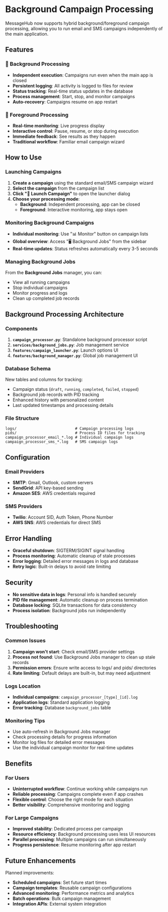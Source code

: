 # Background Campaign Processing

MessageHub now supports hybrid background/foreground campaign processing, allowing you to run email and SMS campaigns independently of the main application.

## Features

### 🚀 Background Processing
- **Independent execution**: Campaigns run even when the main app is closed
- **Persistent logging**: All activity is logged to files for review
- **Status tracking**: Real-time status updates in the database
- **Process management**: Start, stop, and monitor campaigns
- **Auto-recovery**: Campaigns resume on app restart

### 👀 Foreground Processing  
- **Real-time monitoring**: Live progress display
- **Interactive control**: Pause, resume, or stop during execution
- **Immediate feedback**: See results as they happen
- **Traditional workflow**: Familiar email campaign wizard

## How to Use

### Launching Campaigns

1. **Create a campaign** using the standard email/SMS campaign wizard
2. **Select the campaign** from the campaign list
3. **Click "🚀 Launch Campaign"** to open the launcher dialog
4. **Choose your processing mode**:
   - **Background**: Independent processing, app can be closed
   - **Foreground**: Interactive monitoring, app stays open

### Monitoring Background Campaigns

- **Individual monitoring**: Use "📊 Monitor" button on campaign lists
- **Global overview**: Access "🖥️ Background Jobs" from the sidebar
- **Real-time updates**: Status refreshes automatically every 3-5 seconds

### Managing Background Jobs

From the **Background Jobs** manager, you can:
- View all running campaigns
- Stop individual campaigns
- Monitor progress and logs
- Clean up completed job records

## Background Processing Architecture

### Components

1. **`campaign_processor.py`**: Standalone background processor script
2. **`services/background_jobs.py`**: Job management service
3. **`features/campaign_launcher.py`**: Launch options UI
4. **`features/background_manager.py`**: Global job management UI

### Database Schema

New tables and columns for tracking:
- Campaign status (`draft`, `running`, `completed`, `failed`, `stopped`)
- Background job records with PID tracking
- Enhanced history with personalized content
- Last updated timestamps and processing details

### File Structure

```
logs/                          # Campaign processing logs
pids/                          # Process ID files for tracking
campaign_processor_email_*.log # Individual campaign logs
campaign_processor_sms_*.log   # SMS campaign logs
```

## Configuration

### Email Providers
- **SMTP**: Gmail, Outlook, custom servers
- **SendGrid**: API key-based sending
- **Amazon SES**: AWS credentials required

### SMS Providers  
- **Twilio**: Account SID, Auth Token, Phone Number
- **AWS SNS**: AWS credentials for direct SMS

## Error Handling

- **Graceful shutdown**: SIGTERM/SIGINT signal handling
- **Process monitoring**: Automatic cleanup of stale processes
- **Error logging**: Detailed error messages in logs and database
- **Retry logic**: Built-in delays to avoid rate limiting

## Security

- **No sensitive data in logs**: Personal info is handled securely
- **PID file management**: Automatic cleanup on process termination
- **Database locking**: SQLite transactions for data consistency
- **Process isolation**: Background jobs run independently

## Troubleshooting

### Common Issues

1. **Campaign won't start**: Check email/SMS provider settings
2. **Process not found**: Use Background Jobs manager to clean up stale records
3. **Permission errors**: Ensure write access to logs/ and pids/ directories
4. **Rate limiting**: Default delays are built-in, but may need adjustment

### Logs Location

- **Individual campaigns**: `campaign_processor_[type]_[id].log`
- **Application logs**: Standard application logging
- **Error tracking**: Database `background_jobs` table

### Monitoring Tips

- Use auto-refresh in Background Jobs manager
- Check processing details for progress information
- Monitor log files for detailed error messages
- Use the individual campaign monitor for real-time updates

## Benefits

### For Users
- **Uninterrupted workflow**: Continue working while campaigns run
- **Reliable processing**: Campaigns complete even if app crashes
- **Flexible control**: Choose the right mode for each situation
- **Better visibility**: Comprehensive monitoring and logging

### For Large Campaigns
- **Improved stability**: Dedicated process per campaign
- **Resource efficiency**: Background processing uses less UI resources
- **Parallel processing**: Multiple campaigns can run simultaneously
- **Progress persistence**: Resume monitoring after app restart

## Future Enhancements

Planned improvements:
- **Scheduled campaigns**: Set future start times
- **Campaign templates**: Reusable campaign configurations
- **Advanced monitoring**: Performance metrics and analytics
- **Batch operations**: Bulk campaign management
- **Integration APIs**: External system integration
